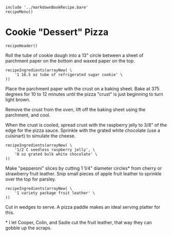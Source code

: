 ~~~ markdown-script
include '../markdownBookRecipe.bare'
recipeMenu()
~~~

# Cookie "Dessert" Pizza

~~~ markdown-script
recipeHeader()
~~~

Roll the tube of cookie dough into a 13" circle between a sheet of parchment paper on the bottom and
waxed paper on the top.

~~~ markdown-script
recipeIngredients(arrayNew( \
    '1 16.5 oz tube of refrigerated sugar cookie' \
))
~~~

Place the parchment paper with the crust on a baking sheet. Bake at 375 degrees for 10 to 12 minutes
until the pizza "crust" is just beginning to turn light brown.

Remove the crust from the oven, lift off the baking sheet using the parchment, and cool.

When the crust is cooled, spread crust with the raspberry jelly to 3/8" of the edge for the pizza
sauce. Sprinkle with the grated white chocolate (use a cuisinart) to simulate the cheese.

~~~ markdown-script
recipeIngredients(arrayNew( \
    '1/2 C seedless raspberry jelly', \
    '8 oz grated bulk white chocolate' \
))
~~~

Make "pepperoni" slices by cutting 1 1/4" diameter circles\* from cherry or strawberry fruit
leather. Snip small pieces of apple fruit leather to sprinkle over the top for parsley.

~~~ markdown-script
recipeIngredients(arrayNew( \
    '1 variety package fruit leather' \
))
~~~

Cut in wedges to serve. A pizza paddle makes an ideal serving platter for this.

\* I let Cooper, Colin, and Sadie cut the fruit leather, that way they can gobble up the scraps.
